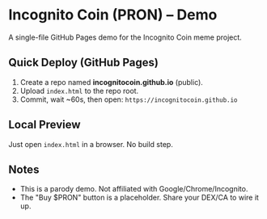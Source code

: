 # Incognito Coin (PRON) – Demo

A single-file GitHub Pages demo for the Incognito Coin meme project.

## Quick Deploy (GitHub Pages)
1. Create a repo named **incognitocoin.github.io** (public).
2. Upload `index.html` to the repo root.
3. Commit, wait ~60s, then open: `https://incognitocoin.github.io`

## Local Preview
Just open `index.html` in a browser. No build step.

## Notes
- This is a parody demo. Not affiliated with Google/Chrome/Incognito.
- The "Buy $PRON" button is a placeholder. Share your DEX/CA to wire it up.
